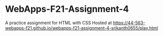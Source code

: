 # WebApps-F21-Assignment-4
A practice assignment for HTML with CSS
Hosted at  https://44-563-webapps-f21.github.io/webapps-f21-assignment-4-srikanth0655/play.html